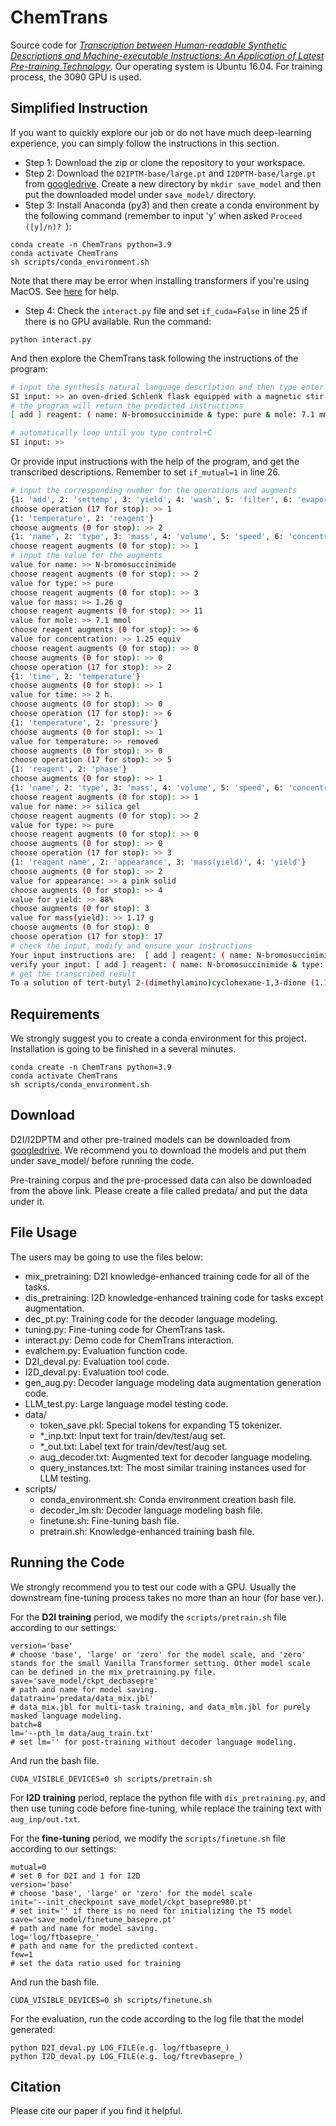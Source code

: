 # ChemTrans

Source code for *[Transcription between Human-readable Synthetic Descriptions and Machine-executable Instructions: An Application of Latest Pre-training Technology](https://pubs.rsc.org/en/content/articlelanding/2023/SC/D3SC02483K)*. Our operating system is Ubuntu 16.04. For training process, the 3090 GPU is used.

## Simplified Instruction

If you want to quickly explore our job or do not have much deep-learning experience, you can simply follow the instructions in this section.

- Step 1: Download the zip or clone the repository to your workspace.
- Step 2: Download the `D2IPTM-base/large.pt` and `I2DPTM-base/large.pt` from [googledrive](https://drive.google.com/drive/folders/1AT-1uUR5Ev5d8fxX2FFrIZSnQ1-jbiG6?usp=sharing). Create a new directory by `mkdir save_model` and then put the downloaded model under `save_model/` directory.
- Step 3: Install Anaconda (py3) and then create a conda environment by the following command (remember to input 'y' when asked `Proceed ([y]/n)? `):
```
conda create -n ChemTrans python=3.9
conda activate ChemTrans
sh scripts/conda_environment.sh
```
  Note that there may be error when installing transformers if you're using MacOS. See [here](https://github.com/huggingface/transformers/issues/2831) for help.
- Step 4: Check the `interact.py` file and set `if_cuda=False` in line 25 if there is no GPU available. Run the command:
```
python interact.py
```
  And then explore the ChemTrans task following the instructions of the program:
~~~bash
# input the synthesis natural language description and then type enter
SI input: >> an oven-dried Schlenk flask equipped with a magnetic stir bar was charged with N-bromosuccinimide (1.26 g, 7.1 mmol, 1.25 equiv.) and sealed. The flask was evacuated and backfilled with nitrogen (this sequence was repeated a total of three times). To the flask were added a solution of S11 (0.89 g, 5.7 mmol, 1.0 equiv.) in acetone (35 mL) via syringe. The flask was opened and silver nitrate (0.10 g, 0.6 mmol, 10 mol%) was added quickly. The flask was re-sealed, and the reaction mixture was stirred at r.t. for 2 h. The solvent was removed in vacuo and the residue was diluted with a mixture of PE:EA (v/v = 1:1). The resulting slurry was filtered through a plug of silica gel and eluted with PE:EA (v/v = 1:1). The filtrate was washed with water and brine, dried over anhydrous Na2SO4 and concentrated in vacuo. The residue was purified by silica gel column chromatography (PE:EA= 40:1 – 4:1) to afford S12 (1.17 g, 88%) as a pink solid.
# the program will return the predicted instructions
[ add ] reagent: ( name: N-bromosuccinimide & type: pure & mole: 7.1 mmol & mass: 1.26 g & concentration: 1.25 equiv & ) & [ add ] reagent: ( name: S11 & mole: 5.7 mmol & mass: 0.89 g & equivalent: 1.0 equiv & ) & reagent: ( name: acetone & type: pure & volume: 35 mL & ) & reagent: ( name: a solution of S11 0.89 g, 5.7 mmol, 1.0 equiv. in acetone 35 mL & type: mixture & ) & [ add ] reagent: ( name: silver nitrate & type: pure & mole: 0.6 mmol & mass: 0.10 g & concentration: 10 mol% & speed: quickly. & ) & [ settemp ] time: 2 h. & [ evaporate ] N/A: removed & [ add ] reagent: ( name: PE:EA & type: mixture & ) & [ filter ] reagent: ( name: silica gel & type: pure & ) & [ column ] reagent(adsorbent): silica gel & [ wash ] reagent: ( name: water & type: pure & ) & reagent: ( name: brine & type: pure & ) & [ dry ] reagent: ( name: Na2SO4 & type: pure & note: anhydrous & ) & [ evaporate ] N/A: concentrated & [ column ] reagent(eluent): PE:EA= 40:1 – 4:1 & [ yield ] appearance: a pink solid & yield: 88% & mass(yield): 1.17 g &

# automatically loop until you type control+C
SI input: >>
~~~
  Or provide input instructions with the help of the program, and get the transcribed descriptions. Remember to set `if_mutual=1` in line 26.
~~~bash
# input the corresponding number for the operations and augments
{1: 'add', 2: 'settemp', 3: 'yield', 4: 'wash', 5: 'filter', 6: 'evaporate', 7: 'dry', 8: 'distill', 9: 'extract', 10: 'transfer', 11: 'reflux', 12: 'recrystallize', 13: 'quench', 14: 'column', 15: 'triturate', 16: 'partition'}
choose operation (17 for stop): >> 1
{1: 'temperature', 2: 'reagent'}
choose augments (0 for stop): >> 2
{1: 'name', 2: 'type', 3: 'mass', 4: 'volume', 5: 'speed', 6: 'concentration', 7: 'equivalent', 8: 'batch', 9: 'note', 10: 'temperature', 11: 'mole'}
choose reagent augments (0 for stop): >> 1
# input the value for the augments
value for name: >> N-bromosuccinimide
choose reagent augments (0 for stop): >> 2
value for type: >> pure
choose reagent augments (0 for stop): >> 3
value for mass: >> 1.26 g
choose reagent augments (0 for stop): >> 11
value for mole: >> 7.1 mmol
choose reagent augments (0 for stop): >> 6
value for concentration: >> 1.25 equiv
choose reagent augments (0 for stop): >> 0
choose augments (0 for stop): >> 0
choose operation (17 for stop): >> 2
{1: 'time', 2: 'temperature'}
choose augments (0 for stop): >> 1
value for time: >> 2 h.
choose augments (0 for stop): >> 0
choose operation (17 for stop): >> 6
{1: 'temperature', 2: 'pressure'}
choose augments (0 for stop): >> 1
value for temperature: >> removed
choose augments (0 for stop): >> 0
choose operation (17 for stop): >> 5
{1: 'reagent', 2: 'phase'}
choose augments (0 for stop): >> 1
{1: 'name', 2: 'type', 3: 'mass', 4: 'volume', 5: 'speed', 6: 'concentration', 7: 'equivalent', 8: 'batch', 9: 'note', 10: 'temperature', 11: 'mole'}
choose reagent augments (0 for stop): >> 1
value for name: >> silica gel
choose reagent augments (0 for stop): >> 2
value for type: >> pure
choose reagent augments (0 for stop): >> 0
choose augments (0 for stop): >> 0
choose operation (17 for stop): >> 3
{1: 'reagent name', 2: 'appearance', 3: 'mass(yield)', 4: 'yield'}
choose augments (0 for stop): >> 2
value for appearance: >> a pink solid
choose augments (0 for stop): >> 4
value for yield: >> 88%
choose augments (0 for stop): 3
value for mass(yield): >> 1.17 g
choose augments (0 for stop): 0
choose operation (17 for stop): 17
# check the input, modify and ensure your instructions
Your input instructions are:  [ add ] reagent: ( name: N-bromosuccinimide & type: pure & mass: 1.26 g & mole: 7.1 mmol & concentration: 1.25 equiv & )  [ settemp ] time: 2 h. &  [ evaporate ] temperature: removed &  [ filter ] reagent: ( name: silica gel & type: pure & )  [ yield ] appearance: a pink solid & yield: 88% & mass(yield): 1.17 g & 
verify your input: [ add ] reagent: ( name: N-bromosuccinimide & type: pure & mass: 1.26 g & mole: 7.1 mmol & concentration: 1.25 equiv & )  [ settemp ] time: 2 h. &  [ evaporate ] N/A: removed &  [ filter ] reagent: ( name: silica gel & type: pure & )  [ yield ] appearance: a pink solid & yield: 88% & mass(yield): 1.17 g &       
# get the transcribed result
To a solution of tert-butyl 2-(dimethylamino)cyclohexane-1,3-dione (1.17 g, 7.1 mmol, 88%) in tetrahydrofuran (50 mL) is added N-bromosuccinimide (1.26 g, 7.1 mmol, 1.25 equiv). The flask is fitted with a magnetic stirring bar and the solution is stirred under nitrogen for 2 h. The solvent is removed with a rotary evaporator and the residue is filtered through a short pad of silica gel (elution with ethyl acetate-hexanes) to afford the product as a pink solid (1.17 g, 88%).
~~~

## Requirements

We strongly suggest you to create a conda environment for this project. Installation is going to be finished in a several minutes.

```
conda create -n ChemTrans python=3.9
conda activate ChemTrans
sh scripts/conda_environment.sh
```

## Download

D2I/I2DPTM and other pre-trained models can be downloaded from [googledrive]([TODO](https://drive.google.com/drive/folders/1AT-1uUR5Ev5d8fxX2FFrIZSnQ1-jbiG6?usp=sharing)). We recommend you to download the models and put them under save\_model/ before running the code.

Pre-training corpus and the pre-processed data can also be downloaded from the above link. Please create a file called predata/ and put the data under it.

## File Usage

The users may be going to use the files below:

- mix\_pretraining: D2I knowledge-enhanced training code for all of the tasks.
- dis\_pretraining: I2D knowledge-enhanced training code for tasks except augmentation.
- dec\_pt.py: Training code for the decoder language modeling.
- tuning.py: Fine-tuning code for ChemTrans task.
- interact.py: Demo code for ChemTrans interaction.
- evalchem.py: Evaluation function code.
- D2I\_deval.py: Evaluation tool code.
- I2D\_deval.py: Evaluation tool code.
- gen\_aug.py: Decoder language modeling data augmentation generation code.
- LLM\_test.py: Large language model testing code.
- data/
  - token\_save.pkl: Special tokens for expanding T5 tokenizer.
  - \*\_inp.txt: Input text for train/dev/test/aug set.
  - \*\_out.txt: Label text for train/dev/test/aug set.
  - aug\_decoder.txt: Augmented text for decoder language modeling.
  - query\_instances.txt: The most similar training instances used for LLM testing.
- scripts/
  - conda\_environment.sh: Conda environment creation bash file.
  - decoder\_lm.sh: Decoder language modeling bash file.
  - finetune.sh: Fine-tuning bash file.
  - pretrain.sh: Knowledge-enhanced training bash file.

## Running the Code

We strongly recommend you to test our code with a GPU. Usually the downstream fine-tuning process takes no more than an hour (for base ver.).

For the **D2I training** period, we modify the `scripts/pretrain.sh` file according to our settings:

```
version='base'
# choose 'base', 'large' or 'zero' for the model scale, and 'zero' stands for the small Vanilla Transformer setting. Other model scale can be defined in the mix_pretraining.py file.
save='save_model/ckpt_decbasepre'
# path and name for model saving.
datatrain='predata/data_mix.jbl'
# data_mix.jbl for multi-task training, and data_mlm.jbl for purely masked language modeling.
batch=8
lm='--pth_lm data/aug_train.txt'
# set lm='' for post-training without decoder language modeling.
```
And run the bash file.
```
CUDA_VISIBLE_DEVICES=0 sh scripts/pretrain.sh
```
For **I2D training** period, replace the python file with `dis_pretraining.py`, and then use tuning code before fine-tuning, while replace the training text with `aug_inp/out.txt`. 

For the **fine-tuning** period, we modify the `scripts/finetune.sh` file according to our settings:
```
mutual=0
# set 0 for D2I and 1 for I2D
version='base'
# choose 'base', 'large' or 'zero' for the model scale
init='--init_checkpoint save_model/ckpt_basepre980.pt'
# set init='' if there is no need for initializing the T5 model
save='save_model/finetune_basepre.pt'
# path and name for model saving.
log='log/ftbasepre_'
# path and name for the predicted context.
few=1
# set the data ratio used for training
```
And run the bash file.
```
CUDA_VISIBLE_DEVICES=0 sh scripts/finetune.sh
```

For the evaluation, run the code according to the log file that the model generated:
```
python D2I_deval.py LOG_FILE(e.g. log/ftbasepre_)
python I2D_deval.py LOG_FILE(e.g. log/ftrevbasepre_)
```

## Citation
Please cite our paper if you find it helpful.
